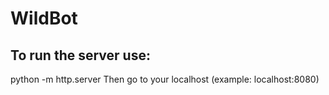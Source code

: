 # WildBot

## To run the server use:
python -m http.server
Then go to your localhost (example: localhost:8080)
